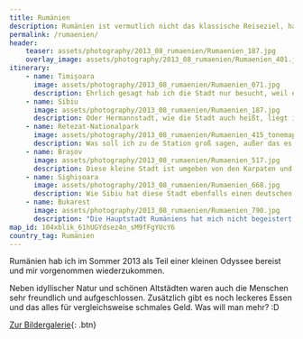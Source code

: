 ```yaml
---
title: Rumänien
description: Rumänien ist vermutlich nicht das klassische Reiseziel, hat jedoch viel zu bieten und kann es nur jedem ans Herz legen. Hier findest du Reiseinformationen, meine Reiseberichte und die Route des Rumänien-Trips.
permalink: /rumaenien/
header:
    teaser: assets/photography/2013_08_rumaenien/Rumaenien_187.jpg
    overlay_image: assets/photography/2013_08_rumaenien/Rumaenien_401.jpg
itinerary:
    - name: Timișoara
      image: assets/photography/2013_08_rumaenien/Rumaenien_071.jpg
      description: Ehrlich gesagt hab ich die Stadt nur besucht, weil es die beste Verbindung von Belgrad nach Rumänien war und hatte daher keine großen Ansprüche oder Erwartungen. Insgesamt aber eine schöne Stadt, mit vielen barocken Bauwerken und sehenswerten Kirchen und Parks. Kann man sich in jedem Fall anschauen, wenn man im Umkreis ist.
    - name: Sibiu
      image: assets/photography/2013_08_rumaenien/Rumaenien_187.jpg
      description: Oder Hermannstadt, wie die Stadt auch heißt, liegt im Herzen von Rumänien und bietet ein entspanntes mittelalterliches Flair. Generell finden sich in Siebenbürgen bzw. Transsilvanien viele Städte und Dörfer, die reich an Geschichte sind und schöne Altstädte bieten. Gerade der zentrale Platz und die anschließende Fußgängerzone mit den vielen Cafés und Restaurants lädt zum Verweilen an. Sibiu verfügt sogar über einen Flughafen, der von Süd- und Westdeutschland angeflogen wird und bietet daher eine gute Ausgangsbasis für Erkundungstouren in dem Gebiet.
    - name: Retezat-Nationalpark
      image: assets/photography/2013_08_rumaenien/Rumaenien_415_tonemapped.jpg
      description: Was soll ich zu de Station groß sagen, außer das es dort etliche schöne Wandertouren gibt, man aber nicht sehr einfach in das Gebiet gelangt. Unsere damals einzige Möglichkeit von Sibiu aus, war ein Zug der zweimal täglich zu miesen Zeiten gefahren ist. Die Natur entschädigt jedoch dafür und wenn man Glück hat, trifft man zudem auf viele verschiedene Tierarten.
    - name: Brașov
      image: assets/photography/2013_08_rumaenien/Rumaenien_517.jpg
      description: Diese kleine Stadt ist umgeben von den Karpaten und bietet eine gute Ausgangsbasis für Wanderungen oder auch für eine Tour zum Draculaschloss Bran. Aber auch selbst ist die Stadt, mit ihrem mittelalterlichen Charme, den vielen kleinen Cafés und der großen Schwarzen Kirche wert besucht zu werden. Ab und an soll es sogar auch Bären aus den umgebenden Wäldern in die Stadt treiben.
    - name: Sighișoara
      image: assets/photography/2013_08_rumaenien/Rumaenien_668.jpg
      description: Wie Sibiu hat diese Stadt ebenfalls einen deutschen Namen und so steht in etlichen Karten Schäßburg. Neben dem markanten Stundturm gibt es eine schöne Altstadt und das angebliche Geburtshaus von Dracula zu bewundern. Ein Besuch in der Stadt lohnt sich in jedem Fall, würde aber im Nachhinein sagen, dass man die Sehenswürdigkeiten innerhalb von ein paar Stunden gesehen hat, also eher etwas für die Durchreise oder eine Halbtagestour.
    - name: Bukarest
      image: assets/photography/2013_08_rumaenien/Rumaenien_790.jpg
      description: "Die Hauptstadt Rumäniens hat mich nicht begeistert und würde daher empfehlen nur so viel Zeit wie nötig dort zu verbringen. Sicherlich gibt es einige schöne Ecken und beeindruckende Bauwerke, wie den Palast des Volkes, die es lohnt sich anzuschauen, aber persönlich würde ich jede vorherige Station vorziehen, da ich diese einfach als entspannter und interessanter erlebt habe. Wer hingegen nach Disco, Party und erotischen Massagen sucht, der wird dort sicherlich fündig :D"
map_id: 104xblik_61hUGYdsez4n_sM9fFgYUcY6
country_tag: Rumänien
---
```


Rumänien hab ich im Sommer 2013 als Teil einer kleinen Odyssee bereist und mir vorgenommen wiederzukommen.

Neben idyllischer Natur und schönen Altstädten waren auch die Menschen sehr freundlich und aufgeschlossen. 
Zusätzlich gibt es noch leckeres Essen und das alles für vergleichsweise schmales Geld. Was will man mehr? :D

[Zur Bildergalerie](/photography/suedosteuropa-2013/){: .btn}
